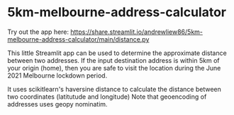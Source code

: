 # 5km-melbourne-address-calculator
Try out the app here: https://share.streamlit.io/andrewliew86/5km-melbourne-address-calculator/main/distance.py

This little Streamlit app can be used to determine the approximate distance between two addresses. If the input destination address is within 5km of your origin (home), then you are safe to visit the location during the June 2021 Melbourne lockdown period.

It uses scikitlearn's haversine distance to calculate the distance between two coordinates (latitutude and longitude)
Note that geoencoding of addresses uses geopy nominatim. 
